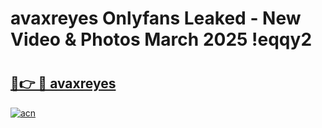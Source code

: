 # avaxreyes Onlyfans Leaked - New Video & Photos March 2025 !eqqy2

# <h2><a href="https://7ggzc5.iuczelnia.edu.pl?title=avaxreyes&ref=eqqy2">🔗👉 🔴 avaxreyes</a></h2>

[![acn](https://github.com/user-attachments/assets/0f9c940e-d8b0-45ae-aac7-cd30a18b3e1c)](https://7ggzc5.iuczelnia.edu.pl?title=avaxreyes&ref=eqqy2)

